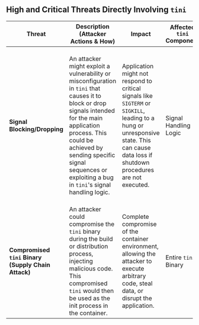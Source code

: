 
## High and Critical Threats Directly Involving `tini`

| Threat | Description (Attacker Actions & How) | Impact | Affected `tini` Component | Risk Severity | Mitigation Strategies |
|---|---|---|---|---|---|
| **Signal Blocking/Dropping** | An attacker might exploit a vulnerability or misconfiguration in `tini` that causes it to block or drop signals intended for the main application process. This could be achieved by sending specific signal sequences or exploiting a bug in `tini`'s signal handling logic. | Application might not respond to critical signals like `SIGTERM` or `SIGKILL`, leading to a hung or unresponsive state. This can cause data loss if shutdown procedures are not executed. | Signal Handling Logic | High | - Thoroughly test signal handling within the containerized environment. <br> - Review `tini`'s configuration (though minimal) and ensure it aligns with application needs. <br> - Stay updated with `tini` releases and security patches. <br> - Implement application-level timeouts and health checks to detect unresponsiveness. |
| **Compromised `tini` Binary (Supply Chain Attack)** | An attacker could compromise the `tini` binary during the build or distribution process, injecting malicious code. This compromised `tini` would then be used as the init process in the container. | Complete compromise of the container environment, allowing the attacker to execute arbitrary code, steal data, or disrupt the application. | Entire `tini` Binary | Critical | - Use trusted sources for obtaining the `tini` binary. <br> - Implement checksum verification for the `tini` binary. <br> - Regularly scan container images for vulnerabilities. <br> - Consider using a minimal base image to reduce the attack surface. |
